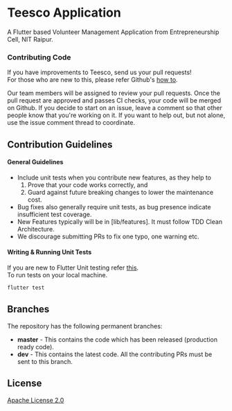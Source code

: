 # Teesco Application

A Flutter based Volunteer Management Application from Entrepreneurship Cell, NIT Raipur.

### Contributing Code
If you have improvements to Teesco, send us your pull requests!\
For those who are new to this, please refer Github's [how to](https://help.github.com/articles/using-pull-requests/).

Our team members will be assigned to review your pull requests. Once the pull request are approved and passes CI checks, your code will be merged on Github. 
If you decide to start on an issue, leave a comment so that other people know that you're working on it. If you want to help out, but not alone, use the issue comment thread to coordinate.

## Contribution Guidelines
#### General Guidelines
*   Include unit tests when you contribute new features, as they help to 
    1. Prove that your code works correctly, and 
    1. Guard against future breaking changes to lower the maintenance cost.
*   Bug fixes also generally require unit tests, as bug presence indicate insufficient test coverage.
*   New Features typically will be in [lib/features]. It must follow TDD Clean Architecture.
*   We discourage submitting PRs to fix one typo, one warning etc.

#### Writing & Running Unit Tests
If you are new to Flutter Unit testing refer [this](https://flutter.dev/docs/cookbook/testing/unit).\
To run tests on your local machine.
```bash
flutter test
```

## Branches

The repository has the following permanent branches:

* **master** - This contains the code which has been released (production ready code).
* **dev** - This contains the latest code. All the contributing PRs must be sent to this branch.

## License
[Apache License 2.0](LICENSE)
